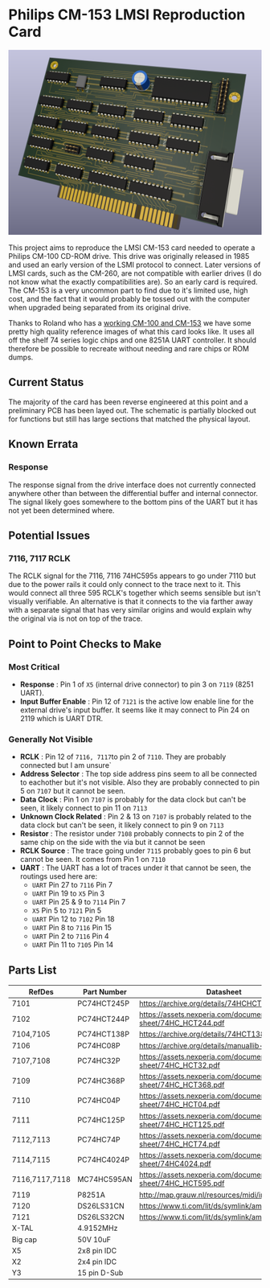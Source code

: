  # Philips CM-153 LMSI Reproduction Card

![A 3d render of the board](EDA/card-render-partial.png "A render of the clone PCB")
 
This project aims to reproduce the LMSI CM-153 card needed to operate a Philips CM-100 CD-ROM drive. This drive was originally released in 1985 and used an early version of the LSMI protocol to connect. Later versions of LMSI cards, such as the CM-260, are not compatible with earlier drives (I do not know what the exactly compatibilities are). So an early card is required. The CM-153 is a very uncommon part to find due to it's limited use, high cost, and the fact that it would probably be tossed out with the computer when upgraded being separated from its original drive.

Thanks to Roland who has a [working CM-100 and CM-153](https://www.youtube.com/watch?v=fj-uSWg0LOY) we have some pretty high quality reference images of what this card looks like. It uses all off the shelf 74 series logic chips and one 8251A UART controller. It should therefore be possible to recreate without needing and rare chips or ROM dumps.

## Current Status

The majority of the card has been reverse engineered at this point and a preliminary PCB has been layed out. The schematic is partially blocked out for functions but still has large sections that matched the physical layout.

## Known Errata

### Response

The response signal from the drive interface does not currently connected anywhere other than between the differential buffer and internal connector. The signal likely goes somewhere to the bottom pins of the UART but it has not yet been determined where.

## Potential Issues

### 7116, 7117 RCLK

The RCLK signal for the 7116, 7116 74HC595s appears to go under 7110 but due to the power rails it could only connect to the trace next to it. This would connect all three 595 RCLK's together which seems sensible but isn't visually verifiable. An alternative is that it connects to the via farther away with a separate signal that has very similar origins and would explain why the original via is not on top of the trace.

## Point to Point Checks to Make

### Most Critical
 - **Response** : Pin 1 of `X5` (internal drive connector) to pin 3 on `7119` (8251 UART).
 - **Input Buffer Enable** : Pin 12 of `7121` is the active low enable line for the external drive's input buffer. It seems like it may connect to Pin 24 on 2119 which is UART DTR.

### Generally Not Visible
 - **RCLK** : Pin 12 of `7116, 7117`to pin 2 of `7110`. They are probably connected but I am unsure`
 - **Address Selector** : The top side address pins seem to all be connected to eachother but it's not visible. Also they are probably connected to pin 5 on `7107` but it cannot be seen.
 - **Data Clock** : Pin 1 on `7107` is probably for the data clock but can't be seen, it likely connect to pin 11 on `7113`
 - **Unknown Clock Related** : Pin 2 & 13 on `7107` is probably related to the data clock but can't be seen, it likely connect to pin 9 on `7113`
 - **Resistor** : The resistor under `7108` probably connects to pin 2 of the same chip on the side with the via but it cannot be seen
 - **RCLK Source** : The trace going under `7115` probably goes to pin 6 but cannot be seen. It comes from Pin 1 on `7110`
  - **UART** : The UART has a lot of traces under it that cannot be seen, the routings used here are:
    - `UART` Pin 27 to `7116` Pin 7
    - `UART` Pin 19 to `X5` Pin 3
    - `UART` Pin 25 & 9 to `7114` Pin 7
    - `X5` Pin 5 to `7121` Pin 5
    - `UART` Pin 12 to `7102` Pin 18
    - `UART` Pin 8 to `7116` Pin 15
    - `UART` Pin 2 to `7116` Pin 4
    - `UART` Pin 11 to `7105` Pin 14

## Parts List
|RefDes|Part Number| Datasheet|
--- | --- | ---|
|7101|PC74HCT245P|https://archive.org/details/74HCHCT245|
|7102|PC74HCT244P|https://assets.nexperia.com/documents/data-sheet/74HC_HCT244.pdf|
|7104,7105|PC74HCT138P|https://archive.org/details/74HCT138|
|7106|PC74HC08P|https://archive.org/details/manuallib-id-2654066|
|7107,7108|PC74HC32P|https://assets.nexperia.com/documents/data-sheet/74HC_HCT32.pdf|
|7109|PC74HC368P|https://assets.nexperia.com/documents/data-sheet/74HC_HCT368.pdf|
|7110|PC74HC04P|https://assets.nexperia.com/documents/data-sheet/74HC_HCT04.pdf|
|7111|PC74HC125P|https://assets.nexperia.com/documents/data-sheet/74HC_HCT125.pdf|
|7112,7113|PC74HC74P|https://assets.nexperia.com/documents/data-sheet/74HC_HCT74.pdf|
|7114,7115|PC74HC4024P|https://assets.nexperia.com/documents/data-sheet/74HC4024.pdf|
|7116,7117,7118|MC74HC595AN|https://assets.nexperia.com/documents/data-sheet/74HC_HCT595.pdf|
|7119|P8251A|http://map.grauw.nl/resources/midi/intel_8251.pdf|
|7120|DS26LS31CN|https://www.ti.com/lit/ds/symlink/am26ls31.pdf|
|7121|DS26LS32CN|https://www.ti.com/lit/ds/symlink/am26ls32am.pdf|
|X-TAL|4.9152MHz||
|Big cap|50V 10uF||
|X5|2x8 pin IDC||
|X2|2x4 pin IDC||
|Y3|15 pin D-Sub||
